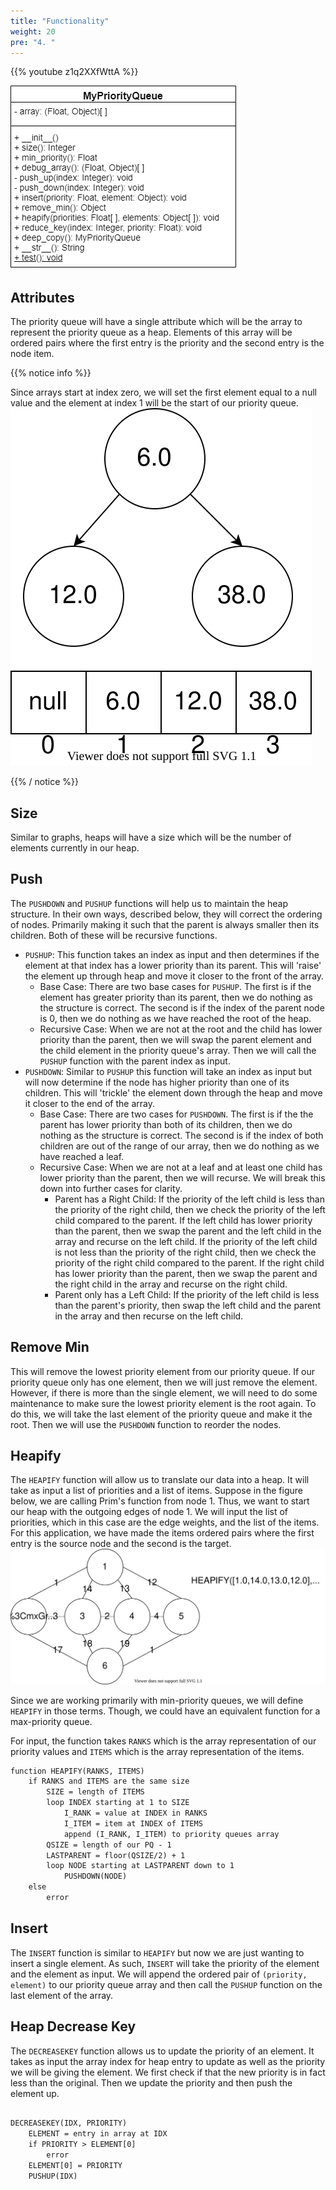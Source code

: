 ```yaml
---
title: "Functionality"
weight: 20
pre: "4. "
---
```

{{% youtube z1q2XXfWttA %}}


![](../../images/10/guides_img_pythonpquml.png)

Attributes
---

The priority queue will have a single attribute which will be the array to represent the priority queue as a heap. Elements of this array will be ordered pairs where the first entry is the priority and the second entry is the node item. 

{{% notice info %}}

Since arrays start at index zero, we will set the first element equal to a null value and the element at index 1 will be the start of our priority queue. 
![](../../images/10/null_at_zero.svg)

{{% / notice %}}

Size
---
Similar to graphs, heaps will have a size which will be the number of elements currently in our heap. 



Push
---

The `PUSHDOWN` and `PUSHUP` functions will help us to maintain the heap structure. In their own ways, described below, they will correct the ordering of nodes. Primarily making it such that the parent is always smaller then its children. Both of these will be recursive functions. 


- `PUSHUP`: This function takes an index as input and then determines if the element at that index has a lower priority than its parent. This will 'raise' the element up through heap and move it closer to the front of the array.
    - Base Case: There are two base cases for `PUSHUP`. The first is if the element has greater priority than its parent, then we do nothing as the structure is correct. The second is if the index of the parent node is 0, then we do nothing as we have reached the root of the heap. 
    - Recursive Case: When we are not at the root and the child has lower priority than the parent, then we will swap the parent element and the child element in the priority queue's array. Then we will call the `PUSHUP` function with the parent index as input. 
- `PUSHDOWN`: Similar to `PUSHUP` this function will take an index as input but will now determine if the node has higher priority than one of its children. This will 'trickle' the element down through the heap and move it closer to the end of the array. 
    - Base Case: There are two cases for `PUSHDOWN`. The first is if the the parent has lower priority than both of its children, then we do nothing as the structure is correct. The second is if the index of both children are out of the range of our array, then we do nothing as we have reached a leaf.
    - Recursive Case: When we are not at a leaf and at least one child has lower priority than the parent, then we will recurse. We will break this down into further cases for clarity. 
        - Parent has a Right Child: If the priority of the left child is less than the priority of the right child, then we check the priority of the left child compared to the parent. If the left child has lower priority than the parent, then we swap the parent and the left child in the array and recurse on the left child. If the priority of the left child is not less than the priority of the right child, then we check the priority of the right child compared to the parent. If the right child has lower priority than the parent, then we swap the parent and the right child in the array and recurse on the right child. 
        - Parent only has a Left Child: If the priority of the left child is less than the parent's priority, then swap the left child and the parent in the array and then recurse on the left child.



Remove Min
---

This will remove the lowest priority element from our priority queue. If our priority queue only has one element, then we will just remove the element. However, if there is more than the single element, we will need to do some maintenance to make sure the lowest priority element is the root again. To do this, we will take the last element of the priority queue and make it the root. Then we will use the `PUSHDOWN` function to reorder the nodes. 


Heapify
---

The `HEAPIFY` function will allow us to translate our data into a heap. It will take as input a list of priorities and a list of items. Suppose in the figure below, we are calling Prim's function from node 1. Thus, we want to start our heap with the outgoing edges of node 1. We will input the list of priorities, which in this case are the edge weights, and the list of the items. For this application, we have made the items ordered pairs where the first entry is the source node and the second is the target. 
![](../../images/10/heapify.svg)

Since we are working primarily with min-priority queues, we will define `HEAPIFY` in those terms. Though, we could have an equivalent function for a max-priority queue.

For input, the function takes `RANKS` which is the array representation of our priority values and `ITEMS` which is the array representation of the items. 

``` tex
function HEAPIFY(RANKS, ITEMS)
    if RANKS and ITEMS are the same size
        SIZE = length of ITEMS
        loop INDEX starting at 1 to SIZE
            I_RANK = value at INDEX in RANKS
            I_ITEM = item at INDEX of ITEMS 
            append (I_RANK, I_ITEM) to priority queues array
        QSIZE = length of our PQ - 1
        LASTPARENT = floor(QSIZE/2) + 1
        loop NODE starting at LASTPARENT down to 1
            PUSHDOWN(NODE)
    else
        error
```


Insert
---

The `INSERT` function is similar to `HEAPIFY` but now we are just wanting to insert a single element. As such, `INSERT` will take the priority of the element and the element as input. We will append the ordered pair of `(priority, element)` to our priority queue array and then call the `PUSHUP` function on the last element of the array.


Heap Decrease Key
---

The `DECREASEKEY` function allows us to update the priority of an element. It takes as input the array index for heap entry to update as well as the priority we will be giving the element. We first check if that the new priority is in fact less than the original. Then we update the priority and then push the element up. 

``` tex

DECREASEKEY(IDX, PRIORITY)
    ELEMENT = entry in array at IDX
    if PRIORITY > ELEMENT[0]
        error
    ELEMENT[0] = PRIORITY 
    PUSHUP(IDX)
   
```
